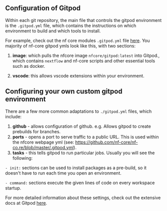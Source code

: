 ## Configuration of Gitpod

Within each git repository, the main file that controls the gitpod environment is the `.gitpod.yml` file, which contains the instructions on which environment to build and which tools to install.

For example, check out the nf core modules `.gitpod.yml` file [here](https://github.com/nf-core/modules/blob/master/.gitpod.yml). You majority of nf-core gitpod ymls look like this, with two sections:

1. **image**: which pulls the nfcore image `nfcore/gitpod:latest` into Gitpod., which contains `nextflow` and nf-core scripts and other essential tools such as docker. 

2. **vscode**:  this allows vscode extensions within your environment.


## Configuring your own custom gitpod environment

There are a few more common adaptations to `./gitpod.yml` files, which include:

1. **github** - allows configuration of github. e.g. Allows gitpod to create prebuilds for branches.
2. **ports**  - opens a port to serve traffic to a public URL. This is used within the nfcore webpage yml (see: https://github.com/nf-core/nf-co.re/blob/master/.gitpod.yml).
3. **tasks**  - this tells gitpod to run particular jobs. Usually you will see the following:

`- init:` sections can be used to install packages as a pre-build, so it doesn't have to run each time you open an environment.

`- command:` sections execute the given lines of code on every workspace startup.


For more detailed information about these settings, check out the extensive docs at Gitpod [here](https://www.gitpod.io/docs/config-gitpod-file).
